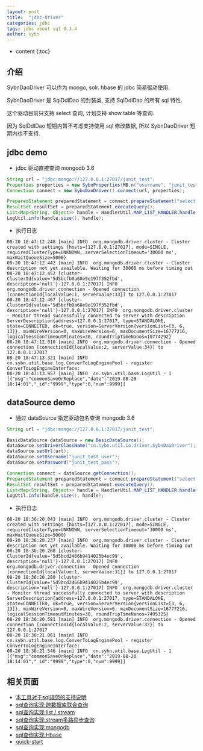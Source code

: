 ```yaml
---
layout: post
title:  "jdbc-driver"
categories: jdbc
tags: jdbc about sql 0.3.4
author: sybn
---
```


* content
{:toc}

## 介绍

SybnDaoDriver 可以作为 mongo, solr. hbase 的 jdbc 简易驱动使用.

SybnDaoDriver 是 SqlDdlDao 的封装类, 支持 SqlDdlDao 的所有 sql 特性.

这个驱动目前只支持 select 查询, 计划支持 show table 等查询.

因为 SqlDdlDao 短期内暂不考虑支持使用 sql 修改数据, 所以 SybnDaoDriver 短期内也不支持.






##  jdbc demo

* jdbc 驱动直接查询 mongodb 3.6

```java
String url = "jdbc:mongo://127.0.0.1:27017/junit_test";
Properties properties = new SybnProperties(MB.n("username", "junit_test_user", "password", "junit_test_pass"));
Connection connect = new SybnDaoDriver().connect(url, properties);

PreparedStatement preparedStatement = connect.prepareStatement("select * from sybn_junit_crud_test_entry limit 1");
ResultSet resultSet = preparedStatement.executeQuery();
List<Map<String, Object>> handle = HandlerUtil.MAP_LIST_HANDLER.handle(resultSet);
LogUtil.info(handle.size(), handle);
```

* 执行日志

```
08-20 18:47:12.248 [main] INFO  org.mongodb.driver.cluster - Cluster created with settings {hosts=[127.0.0.1:27017], mode=SINGLE, requiredClusterType=UNKNOWN, serverSelectionTimeout='30000 ms', maxWaitQueueSize=5000}
08-20 18:47:12.442 [main] INFO  org.mongodb.driver.cluster - Cluster description not yet available. Waiting for 30000 ms before timing out
08-20 18:47:12.452 [cluster-ClusterId{value='5d5bcfb0a68e9e197f352fbd', description='null'}-127.0.0.1:27017] INFO  org.mongodb.driver.connection - Opened connection [connectionId{localValue:1, serverValue:33}] to 127.0.0.1:27017
08-20 18:47:12.467 [cluster-ClusterId{value='5d5bcfb0a68e9e197f352fbd', description='null'}-127.0.0.1:27017] INFO  org.mongodb.driver.cluster - Monitor thread successfully connected to server with description ServerDescription{address=127.0.0.1:27017, type=STANDALONE, state=CONNECTED, ok=true, version=ServerVersion{versionList=[3, 6, 13]}, minWireVersion=0, maxWireVersion=6, maxDocumentSize=16777216, logicalSessionTimeoutMinutes=30, roundTripTimeNanos=10774292}
08-20 18:47:12.810 [main] INFO  org.mongodb.driver.connection - Opened connection [connectionId{localValue:2, serverValue:34}] to 127.0.0.1:27017
08-20 18:47:13.321 [main] INFO  cn.sybn.util.base.log.ConverToLogEnginePool - register ConverToLogEngineInterface:
08-20 18:47:13.957 [main] INFO  cn.sybn.util.base.LogUtil - 1 [{"msg":"commonSaveOrReplace","date":"2019-08-20 18:14:01","_id":"9999","type":0,"num":9999}]
```

## dataSource demo

* 通过 dataSource 指定驱动包名查询 mongodb 3.6

```java
String url = "jdbc:mongo://127.0.0.1:27017/junit_test";

BasicDataSource dataSource = new BasicDataSource();
dataSource.setDriverClassName("cn.sybn.util.io.driver.SybnDaoDriver");
dataSource.setUrl(url);
dataSource.setUsername("junit_test_user");
dataSource.setPassword("junit_test_pass");

Connection connect = dataSource.getConnection();
PreparedStatement preparedStatement = connect.prepareStatement("select * from sybn_junit_crud_test_entry limit 1");
ResultSet resultSet = preparedStatement.executeQuery();
List<Map<String, Object>> handle = HandlerUtil.MAP_LIST_HANDLER.handle(resultSet);
LogUtil.info(handle.size(), handle);
```

* 执行日志

```
08-20 18:36:20.043 [main] INFO  org.mongodb.driver.cluster - Cluster created with settings {hosts=[127.0.0.1:27017], mode=SINGLE, requiredClusterType=UNKNOWN, serverSelectionTimeout='30000 ms', maxWaitQueueSize=5000}
08-20 18:36:20.237 [main] INFO  org.mongodb.driver.cluster - Cluster description not yet available. Waiting for 30000 ms before timing out
08-20 18:36:20.268 [cluster-ClusterId{value='5d5bcd2466b9414025b4ec99', description='null'}-127.0.0.1:27017] INFO  org.mongodb.driver.connection - Opened connection [connectionId{localValue:1, serverValue:31}] to 127.0.0.1:27017
08-20 18:36:20.280 [cluster-ClusterId{value='5d5bcd2466b9414025b4ec99', description='null'}-127.0.0.1:27017] INFO  org.mongodb.driver.cluster - Monitor thread successfully connected to server with description ServerDescription{address=127.0.0.1:27017, type=STANDALONE, state=CONNECTED, ok=true, version=ServerVersion{versionList=[3, 6, 13]}, minWireVersion=0, maxWireVersion=6, maxDocumentSize=16777216, logicalSessionTimeoutMinutes=30, roundTripTimeNanos=7495325}
08-20 18:36:20.581 [main] INFO  org.mongodb.driver.connection - Opened connection [connectionId{localValue:2, serverValue:32}] to 127.0.0.1:27017
08-20 18:36:21.061 [main] INFO  cn.sybn.util.base.log.ConverToLogEnginePool - register ConverToLogEngineInterface:
08-20 18:36:21.546 [main] INFO  cn.sybn.util.base.LogUtil - 1 [{"msg":"commonSaveOrReplace","date":"2019-08-20 18:14:01","_id":"9999","type":0,"num":9999}]
```

## 相关页面
- [本工具对于sql规范的支持说明]({{site.baseurl}}/2019/06/06/sql-standard/)
- [sql查询实现:跨数据库联合查询]({{site.baseurl}}/2018/12/20/sybn-dao-multiple-impl/)
- [sql查询实现:list / stream]({{site.baseurl}}/2018/09/13/datas-sql-ddl-engine/)
- [sql查询实现:stream多路异步查询]({{site.baseurl}}/2018/10/15/sql_ddl_dao_stream_async_impl/)
- [sql查询实现:mongodb]({{site.baseurl}}/2018/09/17/mongo-dao-by-sql/)
- [sql查询实现:Hbase]({{site.baseurl}}/2019/05/16/hbase-dao/)
- [quick-start]({{site.baseurl}}/2019/07/25/quick-start/)


